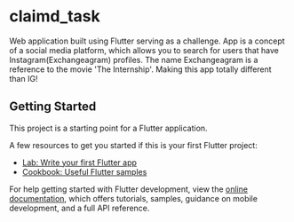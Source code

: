 # claimd_task

Web application built using Flutter serving as a challenge. App is a concept of a social media platform, which allows you to search for users that have Instagram(Exchangeagram) profiles. The name Exchangeagram is a reference to the movie 'The Internship'. Making this app totally different than IG!

## Getting Started

This project is a starting point for a Flutter application.

A few resources to get you started if this is your first Flutter project:

- [Lab: Write your first Flutter app](https://docs.flutter.dev/get-started/codelab)
- [Cookbook: Useful Flutter samples](https://docs.flutter.dev/cookbook)

For help getting started with Flutter development, view the
[online documentation](https://docs.flutter.dev/), which offers tutorials,
samples, guidance on mobile development, and a full API reference.
